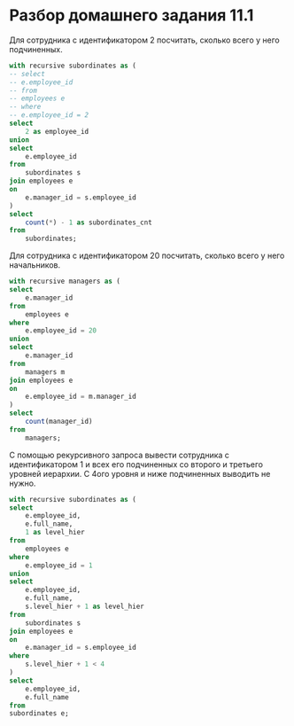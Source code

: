 # Разбор домашнего задания 11.1
Для сотрудника с идентификатором 2 посчитать, сколько всего у него подчиненных.
```sql
with recursive subordinates as (
-- select 
-- e.employee_id 
-- from 
-- employees e 
-- where 
-- e.employee_id = 2
select
	2 as employee_id
union
select
	e.employee_id
from
	subordinates s
join employees e 
on
	e.manager_id = s.employee_id
)
select
	count(*) - 1 as subordinates_cnt
from
	subordinates;
```
Для сотрудника с идентификатором 20 посчитать, сколько всего у него начальников.
```sql
with recursive managers as (
select
	e.manager_id
from
	employees e
where
	e.employee_id = 20
union
select
	e.manager_id
from
	managers m
join employees e 
on
	e.employee_id = m.manager_id
)
select
	count(manager_id)
from
	managers;
```
 С помощью рекурсивного запроса вывести сотрудника с идентификатором 1 и всех его подчиненных со второго и третьего уровней иерархии.
 С 4ого уровня и ниже подчиненных выводить не нужно.
```sql
with recursive subordinates as (
select
	e.employee_id,
	e.full_name,
	1 as level_hier
from
	employees e
where
	e.employee_id = 1
union
select
	e.employee_id,
	e.full_name,
	s.level_hier + 1 as level_hier
from
	subordinates s
join employees e 
on
	e.manager_id = s.employee_id
where
	s.level_hier + 1 < 4
)
select
	e.employee_id,
	e.full_name
from
subordinates e;
```


